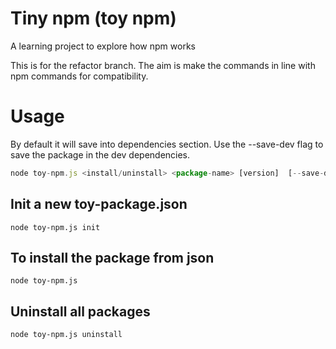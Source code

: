 # Tiny npm (toy npm)
A learning project to explore how npm works

This is for the refactor branch. The aim is make the commands in line with npm commands for compatibility.


# Usage
By default it will save into dependencies section.  Use the --save-dev flag to save the package in the dev dependencies.

```js
node toy-npm.js <install/uninstall> <package-name> [version]  [--save-dev]
```

## Init a new toy-package.json
```
node toy-npm.js init

```

## To install the package from json

```
node toy-npm.js
```

## Uninstall all packages

```
node toy-npm.js uninstall
```